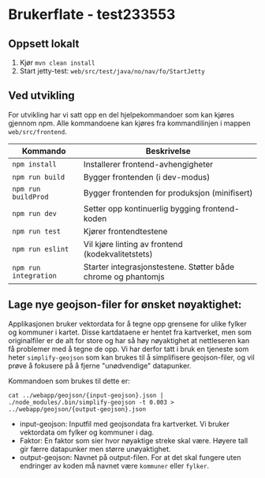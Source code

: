# Brukerflate - test233553

## Oppsett lokalt

1. Kjør `mvn clean install`
2. Start jetty-test: `web/src/test/java/no/nav/fo/StartJetty`

## Ved utvikling

For utvikling har vi satt opp en del hjelpekommandoer som kan kjøres gjennom npm.
Alle kommandoene kan kjøres fra kommandilinjen i mappen `web/src/frontend`.

| Kommando              | Beskrivelse                                                       |
| ----------------------|-------------------------------------------------------------------|
| `npm install`         | Installerer frontend-avhengigheter                                |
| `npm run build`       | Bygger frontenden (i dev-modus)                                   |
| `npm run buildProd`   | Bygger frontenden for produksjon (minifisert)                     |
| `npm run dev`         | Setter opp kontinuerlig bygging frontend-koden                    |
| `npm run test`        | Kjører frontendtestene                                            |
| `npm run eslint`      | Vil kjøre linting av frontend (kodekvalitetstets)                 |
| `npm run integration` | Starter integrasjonstestene. Støtter både chrome og phantomjs     |


## Lage nye geojson-filer for ønsket nøyaktighet:

Applikasjonen bruker vektordata for å tegne opp grensene for ulike fylker og kommuner i kartet. Disse kartdataene er hentet
fra kartverket, men som originalfiler er de alt for store og har så høy nøyaktighet at nettleseren kan få problemer med å
tegne de opp. Vi har derfor tatt i bruk en tjeneste som heter `simplify-geojson` som kan brukes til å simplifisere
geojson-filer, og vil prøve å fokusere på å fjerne "unødvendige" datapunker.

Kommandoen som brukes til dette er:

```
cat ../webapp/geojson/{input-geojson}.json | ./node_modules/.bin/simplify-geojson -t 0.003 > ../webapp/geojson/{output-geojson}.json
```

* input-geojson: Inputfil med geojsondata fra kartverket. Vi bruker vektordata om fylker og kommuner i dag.
* Faktor: En faktor som sier hvor nøyaktige streke skal være. Høyere tall gir færre datapunker men større unøyaktighet.
* output-geojson: Navnet på output-filen. For at det skal fungere uten endringer av koden må navnet være `kommuner` eller `fylker`.


